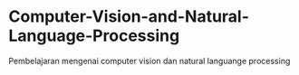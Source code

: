 # Computer-Vision-and-Natural-Language-Processing
Pembelajaran mengenai computer vision dan natural languange processing
